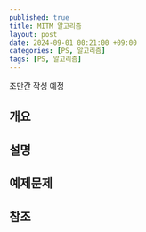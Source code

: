 ```yaml
---
published: true
title: MITM 알고리즘
layout: post
date: 2024-09-01 00:21:00 +09:00
categories: [PS, 알고리즘]
tags: [PS, 알고리즘]
---
```

조만간 작성 예정

## **개요**

## **설명**

## **예제문제**

## **참조**
